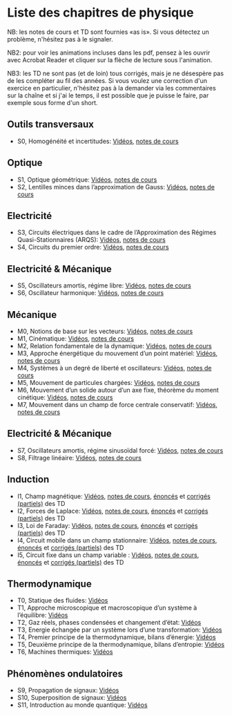 
# Liste des chapitres de physique

NB: les notes de cours et TD sont fournies «as is». Si vous détectez un problème, n'hésitez pas à le signaler.

NB2: pour voir les animations incluses dans les pdf, pensez à les ouvrir avec Acrobat Reader et cliquer sur la flèche de lecture sous l'animation.

NB3: les TD ne sont pas (et de loin) tous corrigés, mais je ne désespère pas de les compléter au fil des années. Si vous voulez une correction d'un exercice en particulier, n'hésitez pas à la demander via les commentaires sur la chaîne et si j'ai le temps, il est possible que je puisse le faire, par exemple sous forme d'un short.



## Outils transversaux

* S0, Homogénéité et incertitudes: [Vidéos](S0.html), [notes de cours](pdf/S00_homogeneite_et_incertitudes.pdf)


## Optique

* S1, Optique géométrique: [Vidéos](S1.html), [notes de cours](pdf/S01_optique_geometrique_pdfmerge.pdf)
* S2, Lentilles minces dans l’approximation de Gauss: [Vidéos](S2.html), [notes de cours](pdf/S02_lentilles_minces.pdf)


## Electricité

* S3, Circuits électriques dans le cadre de l’Approximation des Régimes Quasi-Stationnaires (ARQS): [Vidéos](S3.html), [notes de cours](pdf/S03_circuits_electriques_ARQS.pdf)
* S4, Circuits du premier ordre: [Vidéos](S4.html), [notes de cours](pdf/S04_circuits_lineaires_premier_ordre.pdf)


## Electricité & Mécanique

* S5, Oscillateurs amortis, régime libre: [Vidéos](S5.html), [notes de cours](pdf/S05_oscillateurs_amortis_libres.pdf)
* S6, Oscillateur harmonique: [Vidéos](S6.html), [notes de cours](pdf/S06_oscillateur_harmonique.pdf)


## Mécanique

* M0, Notions de base sur les vecteurs: [Vidéos](M0.html), [notes de cours](pdf/M0_connaissances_de_bases_vecteurs.pdf)
* M1, Cinématique: [Vidéos](M1.html), [notes de cours](pdf/M1_cinematique.pdf)
* M2, Relation fondamentale de la dynamique: [Vidéos](M2.html), [notes de cours](pdf/M2_RFD.pdf)
* M3, Approche énergétique du mouvement d’un point matériel: [Vidéos](M3.html), [notes de cours](pdf/M3_energie.pdf)
* M4, Systèmes à un degré de liberté et oscillateurs: [Vidéos](M4.html), [notes de cours](pdf/M4_1degre_de_liberte.pdf)
* M5, Mouvement de particules chargées: [Vidéos](M5.html), [notes de cours](pdf/M5_mvt_particules_chargees.pdf)
* M6, Mouvement d’un solide autour d’un axe fixe, théorème du moment cinétique: [Vidéos](M6.html), [notes de cours](pdf/M6_mvt_solide_en_rotation.pdf)
* M7, Mouvement dans un champ de force centrale conservatif: [Vidéos](M7.html), [notes de cours](pdf/M7_force_centrale.pdf)


## Electricité & Mécanique

* S7, Oscillateurs amortis, régime sinusoïdal forcé: [Vidéos](S7.html), [notes de cours](pdf/S07_oscillateurs_amortis_forces.pdf)
* S8, Filtrage linéaire: [Vidéos](S8.html), [notes de cours](pdf/S08_filtrage_lineaire.pdf)


## Induction

* I1, Champ magnétique: [Vidéos](I1.html), [notes de cours](pdf/I1_champ_magnetique.pdf), [énoncés](pdf/tdI1_champ_magnetique_enonce.pdf) et [corrigés (partiels)](pdf/tdI1_champ_magnetique_corrige.pdf) des TD
* I2, Forces de Laplace: [Vidéos](I2.html), [notes de cours](pdf/I2_forces_de_laplace.pdf), [énoncés](pdf/tdI2_forces_de_laplace_enonce.pdf) et [corrigés (partiels)](pdf/tdI2_forces_de_laplace_corrige.pdf) des TD
* I3, Loi de Faraday: [Vidéos](I3.html), [notes de cours](pdf/I3_loi_de_faraday_leger_via_pdfmerge.pdf), [énoncés](pdf/tdI3_loi_de_faraday_enonce.pdf) et [corrigés (partiels)](pdf/tdI3_loi_de_faraday_corrige.pdf) des TD
* I4, Circuit mobile dans un champ stationnaire: [Vidéos](I4.html), [notes de cours](pdf/I4_circuit_mobile_dans_champ_stationnaire.pdf), [énoncés](pdf/tdI4_circuit_mobile_dans_champ_stationnaire_enonce.pdf) et [corrigés (partiels)](pdf/tdI4_circuit_mobile_dans_champ_stationnaire_corrige.pdf) des TD
* I5, Circuit fixe dans un champ variable : [Vidéos](I5.html), [notes de cours](pdf/I5_circuit_fixe_dans_champ_variable.pdf), [énoncés](pdf/tdI5_circuit_fixe_dans_champ_variable_enonce.pdf) et [corrigés (partiels)](pdf/tdI5_circuit_fixe_dans_champ_variable_corrige.pdf) des TD


## Thermodynamique

* T0, Statique des fluides: [Vidéos](T0.html)
* T1, Approche microscopique et macroscopique d’un système à l’équilibre: [Vidéos](T1.html)
* T2, Gaz réels, phases condensées et changement d’état: [Vidéos](T2.html)
* T3, Energie échangée par un système lors d’une transformation: [Vidéos](T3.html)
* T4, Premier principe de la thermodynamique, bilans d’énergie: [Vidéos](T4.html)
* T5, Deuxième principe de la thermodynamique, bilans d’entropie: [Vidéos](T5.html)
* T6, Machines thermiques: [Vidéos](T6.html)


## Phénomènes ondulatoires

* S9, Propagation de signaux: [Vidéos](S9.html)
* S10, Superposition de signaux: [Vidéos](S10.html)
* S11, Introduction au monde quantique: [Vidéos](S11.html)
